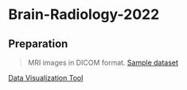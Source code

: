 # Brain-Radiology-2022

## Preparation
> MRI images in DICOM format. 
[Sample dataset](https://www.kaggle.com/andrewmvd/brain-tumor-progression)

[Data Visualization Tool](http://www.itksnap.org/pmwiki/pmwiki.php?n=Downloads.SNAP3)